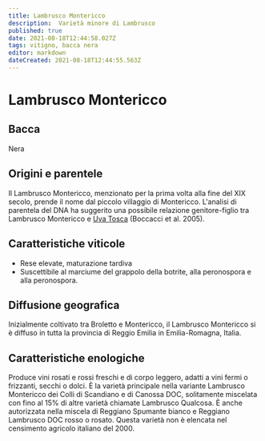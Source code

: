 ```yaml
---
title: Lambrusco Montericco
description:  Varietà minore di Lambrusco
published: true
date: 2021-08-18T12:44:58.027Z
tags: vitigno, bacca nera
editor: markdown
dateCreated: 2021-08-18T12:44:55.563Z
---
```


# Lambrusco Montericco

## Bacca
Nera

## Origini e parentele
Il Lambrusco Montericco, menzionato per la prima volta alla fine del XIX secolo, prende il nome dal piccolo villaggio di Montericco. L'analisi di parentela del DNA ha suggerito una possibile relazione genitore-figlio tra Lambrusco Montericco e [Uva Tosca](/vitigni/bacca-nera/uva-tosca) (Boccacci et al. 2005).

## Caratteristiche viticole
- Rese elevate, maturazione tardiva
- Suscettibile al marciume del grappolo della botrite, alla peronospora e alla peronospora.

## Diffusione geografica
Inizialmente coltivato tra Broletto e Montericco, il Lambrusco Montericco si è diffuso in tutta la provincia di Reggio Emilia in Emilia-Romagna, Italia. 

## Caratteristiche enologiche
Produce vini rosati e rossi freschi e di corpo leggero, adatti a vini fermi o frizzanti, secchi o dolci. È la varietà principale nella variante Lambrusco Montericco dei Colli di Scandiano e di Canossa DOC, solitamente miscelata con fino al 15% di altre varietà chiamate Lambrusco Qualcosa. È anche autorizzata nella miscela di Reggiano Spumante bianco e Reggiano Lambrusco DOC rosso o rosato. Questa varietà non è elencata nel censimento agricolo italiano del 2000.